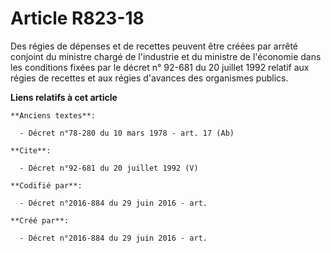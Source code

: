 # Article R823-18

Des régies de dépenses et de recettes peuvent être créées par arrêté conjoint du ministre chargé de l'industrie et du
ministre de l'économie dans les conditions fixées par le décret n° 92-681 du 20 juillet 1992 relatif aux régies de recettes
et aux régies d'avances des organismes publics.

**Liens relatifs à cet article**

	**Anciens textes**:

	  - Décret n°78-280 du 10 mars 1978 - art. 17 (Ab)

	**Cite**:

	  - Décret n°92-681 du 20 juillet 1992 (V)

	**Codifié par**:

	  - Décret n°2016-884 du 29 juin 2016 - art.

	**Créé par**:

	  - Décret n°2016-884 du 29 juin 2016 - art.

